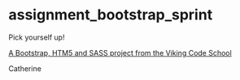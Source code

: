 assignment_bootstrap_sprint
===========================

Pick yourself up!

[A Bootstrap, HTM5 and SASS project from the Viking Code School](http://www.vikingcodeschool.com)

Catherine
